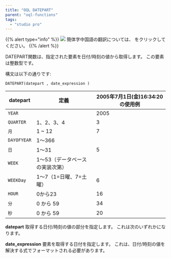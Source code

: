 ```yaml
---
title: "OQL DATEPART"
parent: "oql-functions"
tags:
  - "studio pro"
---
```


{{% alert type="info" %}}
<img src="attachments/chinese-translation/china.png" style="display: inline-block; margin: 0" /> 簡体字中国語の翻訳については、 [<unk> <unk> <unk>](https://cdn.mendix.tencent-cloud.com/documentation/refguide8/oql-datepart.pdf) をクリックしてください。
{{% /alert %}}

DATEPART関数は、指定された要素を日付/時刻の値から取得します。 この要素は整数型です。

構文は以下の通りです:

```
DATEPART(datepart , date_expression )
```

| datepart    | 定義                | 2005年7月1日(金)16:34:20 の使用例 |
| ----------- | ----------------- | ------------------------- |
| `YEAR`      |                   | 2005                      |
| `QUARTER`   | 1、2、3、4           | 3                         |
| `月`         | 1 ~ 12            | 7                         |
| `DAYOFYEAR` | 1～366             |                           |
| `日`         | 1～31              | 5                         |
| `WEEK`      | 1～53（データベースの実装次第） |                           |
| `WEEKDay`   | 1～7（1=日曜、7=土曜）    | 6                         |
| `HOUR`      | 0から23             | 16                        |
| `分`         | 0 から 59           | 34                        |
| `秒`         | 0 から 59           | 20                        |

**datepart** 取得する日付/時刻の値の部分を指定します。 これは次のいずれかになります。

**date_expression** 要素を取得する日付を指定します。 これは、日付/時刻の値を解決する式でフォーマットされる必要があります。
